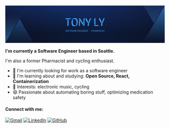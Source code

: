 ![Hero Image](/assets/cover.png)


**I'm currently a Software Engineer based in Seattle.**

I'm also a former Pharmacist and cycling enthusiast.

- 🏢 I'm currently looking for work as a software engineer
- 🌱 I'm learning about and studying: **Open Source, React, Containerization**
- 💜 Interests: electronic music, cycling
- 😄 Passionate about automating boring stuff, optimizing medication safety


#### Connect with me:
[![Gmail](https://img.shields.io/badge/Gmail-D14836?style=for-the-badge&logo=gmail&logoColor=white)](mailto:tonyjly@gmail.com)
[![LinkedIn](https://img.shields.io/badge/linkedin-%230077B5.svg?style=for-the-badge&logo=linkedin&logoColor=white)](https://www.linkedin.com/in/tonyjly)
[![GitHub](https://img.shields.io/badge/github-%23121011.svg?style=for-the-badge&logo=github&logoColor=white)](https://github.com/tonyjly)


<!--
**tonyjly/tonyjly** is a ✨ _special_ ✨ repository because its `README.md` (this file) appears on your GitHub profile.

Here are some ideas to get you started:

- 🔭 I’m currently working on ...
- 🌱 I’m currently learning ...
- 👯 I’m looking to collaborate on ...
- 🤔 I’m looking for help with ...
- 💬 Ask me about ...
- 📫 How to reach me: ...
- 😄 Pronouns: ...
- ⚡ Fun fact: ...
-->
